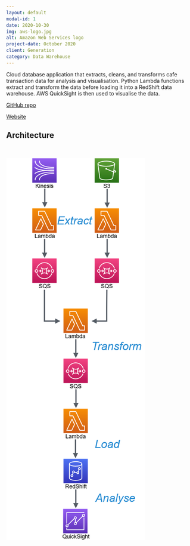 ```yaml
---
layout: default
modal-id: 1
date: 2020-10-30
img: aws-logo.jpg
alt: Amazon Web Services logo
project-date: October 2020
client: Generation
category: Data Warehouse
---
```


Cloud database application that extracts, cleans, and transforms cafe
transaction data for analysis and visualisation. Python Lambda functions extract
and transform the data before loading it into a RedShift data warehouse. AWS
QuickSight is then used to visualise the data.

[GitHub repo](https://github.com/data-engineering-bir-1/team-3-project)

[Website](https://infinityque0.wixsite.com/project)

## Architecture

<br>

<img class="img-responsive img-centered" src="/img/infinityque-architecture.png"
     alt="Flowchart of data pipeline architecture">
